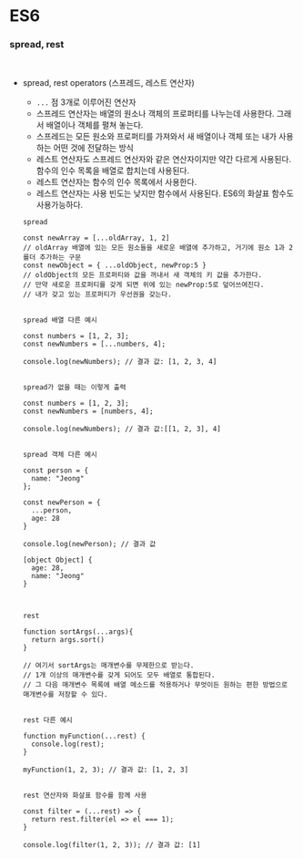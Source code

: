# ES6

### spread, rest

<br />

- spread, rest operators (스프레드, 레스트 연산자)

  - `...` 점 3개로 이루어진 연산자
  - 스프레드 연산자는 배열의 원소나 객체의 프로퍼티를 나누는데 사용한다. 그래서 배열이나 객체를 펼쳐 놓는다.
  - 스프레드는 모든 원소와 프로퍼티를 가져와서 새 배열이나 객체 또는 내가 사용하는 어떤 것에 전달하는 방식
  - 레스트 연산자도 스프레드 연산자와 같은 연산자이지만 약간 다르게 사용된다. 함수의 인수 목록을 배열로 합치는데 사용된다.
  - 레스트 연산자는 함수의 인수 목록에서 사용한다.
  - 레스트 연산자는 사용 빈도는 낮지만 함수에서 사용된다. ES6의 화살표 함수도 사용가능하다.

  ```
  spread

  const newArray = [...oldArray, 1, 2]
  // oldArray 배열에 있는 모든 원소들을 새로운 배열에 추가하고, 거기에 원소 1과 2를더 추가하는 구문
  const newObject = { ...oldObject, newProp:5 }
  // oldObject의 모든 프로퍼티와 값을 꺼내서 새 객체의 키 값을 추가한다.
  // 만약 새로운 프로퍼티를 갖게 되면 위에 있는 newProp:5로 덮어쓰여진다.
  // 내가 갖고 있는 프로퍼티가 우선권을 갖는다.


  spread 배열 다른 예시

  const numbers = [1, 2, 3];
  const newNumbers = [...numbers, 4];

  console.log(newNumbers); // 결과 값: [1, 2, 3, 4]


  spread가 없을 때는 이렇게 출력

  const numbers = [1, 2, 3];
  const newNumbers = [numbers, 4];

  console.log(newNumbers); // 결과 값:[[1, 2, 3], 4]


  spread 객체 다른 예시

  const person = {
    name: "Jeong"
  };

  const newPerson = {
    ...person,
    age: 28
  }

  console.log(newPerson); // 결과 값

  [object Object] {
    age: 28,
    name: "Jeong"
  }



  rest

  function sortArgs(...args){
    return args.sort()
  }

  // 여기서 sortArgs는 매개변수를 무제한으로 받는다.
  // 1개 이상의 매개변수를 갖게 되어도 모두 배열로 통합된다.
  // 그 다음 매개변수 목록에 배열 메소드를 적용하거나 무엇이든 원하는 편한 방법으로 매개변수를 저장할 수 있다.


  rest 다른 예시

  function myFunction(...rest) {
    console.log(rest);
  }

  myFunction(1, 2, 3); // 결과 값: [1, 2, 3]


  rest 연산자와 화살표 함수를 함께 사용

  const filter = (...rest) => {
    return rest.filter(el => el === 1);
  }

  console.log(filter(1, 2, 3)); // 결과 값: [1]
  ```
